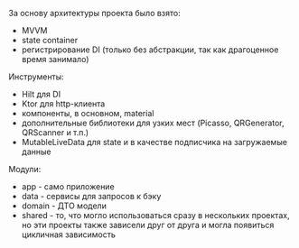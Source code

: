 За основу архитектуры проекта было взято:
- MVVM 
- state container
- регистрирование DI (только без абстракции, так как драгоценное время занимало)

Инструменты:
- Hilt для DI
- Ktor для http-клиента
- компоненты, в основном, material
- дополнительные библиотеки для узких мест (Picasso, QRGenerator, QRScanner и т.п.)
- MutableLiveData для state и в качестве подписчика на загружаемые данные

Модули:
- app - само приложение
- data - сервисы для запросов к бэку
- domain - ДТО модели
- shared - то, что могло использоваться сразу в нескольких проектах, но эти проекты также зависели друг от друга и могла появиться цикличная зависимость
